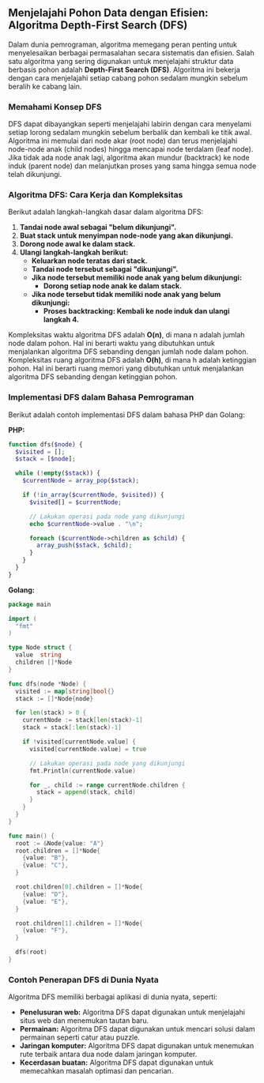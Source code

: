 ## Menjelajahi Pohon Data dengan Efisien: Algoritma Depth-First Search (DFS)

Dalam dunia pemrograman, algoritma memegang peran penting untuk menyelesaikan berbagai permasalahan secara sistematis dan efisien. Salah satu algoritma yang sering digunakan untuk menjelajahi struktur data berbasis pohon adalah **Depth-First Search (DFS)**. Algoritma ini bekerja dengan cara menjelajahi setiap cabang pohon sedalam mungkin sebelum beralih ke cabang lain.

### Memahami Konsep DFS

DFS dapat dibayangkan seperti menjelajahi labirin dengan cara menyelami setiap lorong sedalam mungkin sebelum berbalik dan kembali ke titik awal. Algoritma ini memulai dari node akar (root node) dan terus menjelajahi node-node anak (child nodes) hingga mencapai node terdalam (leaf node). Jika tidak ada node anak lagi, algoritma akan mundur (backtrack) ke node induk (parent node) dan melanjutkan proses yang sama hingga semua node telah dikunjungi.

### Algoritma DFS: Cara Kerja dan Kompleksitas

Berikut adalah langkah-langkah dasar dalam algoritma DFS:

1. **Tandai node awal sebagai "belum dikunjungi".**
2. **Buat stack untuk menyimpan node-node yang akan dikunjungi.**
3. **Dorong node awal ke dalam stack.**
4. **Ulangi langkah-langkah berikut:**
    * **Keluarkan node teratas dari stack.**
    * **Tandai node tersebut sebagai "dikunjungi".**
    * **Jika node tersebut memiliki node anak yang belum dikunjungi:**
        * **Dorong setiap node anak ke dalam stack.**
    * **Jika node tersebut tidak memiliki node anak yang belum dikunjungi:**
        * **Proses backtracking: Kembali ke node induk dan ulangi langkah 4.**

Kompleksitas waktu algoritma DFS adalah **O(n)**, di mana n adalah jumlah node dalam pohon. Hal ini berarti waktu yang dibutuhkan untuk menjalankan algoritma DFS sebanding dengan jumlah node dalam pohon. Kompleksitas ruang algoritma DFS adalah **O(h)**, di mana h adalah ketinggian pohon. Hal ini berarti ruang memori yang dibutuhkan untuk menjalankan algoritma DFS sebanding dengan ketinggian pohon.

### Implementasi DFS dalam Bahasa Pemrograman

Berikut adalah contoh implementasi DFS dalam bahasa PHP dan Golang:

**PHP:**

```php
function dfs($node) {
  $visited = [];
  $stack = [$node];

  while (!empty($stack)) {
    $currentNode = array_pop($stack);

    if (!in_array($currentNode, $visited)) {
      $visited[] = $currentNode;

      // Lakukan operasi pada node yang dikunjungi
      echo $currentNode->value . "\n";

      foreach ($currentNode->children as $child) {
        array_push($stack, $child);
      }
    }
  }
}
```

**Golang:**

```go
package main

import (
  "fmt"
)

type Node struct {
  value  string
  children []*Node
}

func dfs(node *Node) {
  visited := map[string]bool{}
  stack := []*Node{node}

  for len(stack) > 0 {
    currentNode := stack[len(stack)-1]
    stack = stack[:len(stack)-1]

    if !visited[currentNode.value] {
      visited[currentNode.value] = true

      // Lakukan operasi pada node yang dikunjungi
      fmt.Println(currentNode.value)

      for _, child := range currentNode.children {
        stack = append(stack, child)
      }
    }
  }
}

func main() {
  root := &Node{value: "A"}
  root.children = []*Node{
    {value: "B"},
    {value: "C"},
  }

  root.children[0].children = []*Node{
    {value: "D"},
    {value: "E"},
  }

  root.children[1].children = []*Node{
    {value: "F"},
  }

  dfs(root)
}
```

### Contoh Penerapan DFS di Dunia Nyata

Algoritma DFS memiliki berbagai aplikasi di dunia nyata, seperti:

* **Penelusuran web:** Algoritma DFS dapat digunakan untuk menjelajahi situs web dan menemukan tautan baru.
* **Permainan:** Algoritma DFS dapat digunakan untuk mencari solusi dalam permainan seperti catur atau puzzle.
* **Jaringan komputer:** Algoritma DFS dapat digunakan untuk menemukan rute terbaik antara dua node dalam jaringan komputer.
* **Kecerdasan buatan:** Algoritma DFS dapat digunakan untuk memecahkan masalah optimasi dan pencarian.